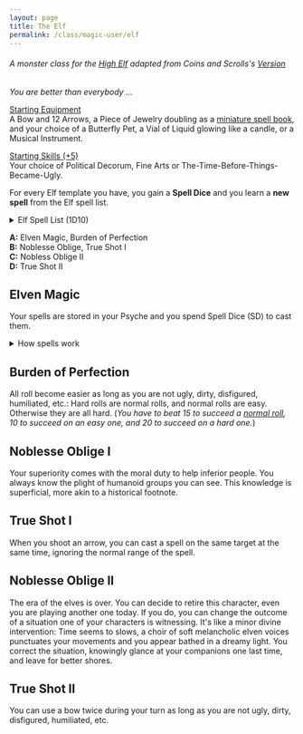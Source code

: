 ```yaml
---
layout: page
title: The Elf
permalink: /class/magic-user/elf
---
```


###### A monster class for the [High Elf](/monsters/elf-high) adapted from Coins and Scrolls's [Version](https://coinsandscrolls.blogspot.com/2017/05/osr-elves-and-elf-wizards.html)

_You are better than everybody ..._

<ins>Starting Equipment</ins><br>
A Bow and 12 Arrows, a Piece of Jewelry doubling as a [miniature spell book](https://goblinpunch.blogspot.com/2016/09/the-perfect-languages-of-elves.html), and your choice of a Butterfly Pet, a Vial of Liquid glowing like a candle, or a Musical Instrument.

<ins>Starting Skills (+5)</ins><br>
Your choice of Political Decorum, Fine Arts or The-Time-Before-Things-Became-Ugly.

For every Elf template you have, you gain a **Spell Dice** and you learn a **new spell** from the Elf spell list.

<details markdown="1">
<summary>Elf Spell List (1D10)</summary>
1. [Beautify](/2020/11/13/beautify)
1. [Doom Foretold](/2020/11/13/doom-foretold/)
1. [Druidcraft](/2020/11/13/druidcraft)
1. [Empathic Vessel](/2020/11/13/empathic-vessel)
1. [Floral Salvage](/2020/11/13/floral-salvage)
1. [Gleam](/2020/11/12/gleam/)
1. [Illusion of Youth](/2020/11/12/illusion-of-youth)
1. [Moon Lust](/2020/11/13/moon-lust/)
1. [Old Rune](/2020/11/13/old-rune)
1. [Speak with Birds](/2020/11/13/speak-with-birds)
</details>

**A:** Elven Magic, Burden of Perfection<br>
**B:** Noblesse Oblige, True Shot I<br>
**C:** Nobless Oblige II<br>
**D:** True Shot II<br>

## Elven Magic
Your spells are stored in your Psyche and you spend Spell Dice (SD) to cast them.

<details markdown="1">
<summary>How spells work</summary>
<ins>Spell Dice (SD)</ins><br>
You get 1 per Elf template. They are D6s.

Whenever you cast a spell, you choose how many SD to invest into it. The result of the spell depends on the number of [dice] and their [sum].

If a SD rolls a 1, 2 or 3, you don’t lose it. Otherwise, you lose it until you get a night of sleep. You can’t cast without SD.

Every time you roll doubles you get closer to *Catastrophe*.

<ins>Catastrophe</ins><br>
Every time you roll doubles you gain 1 *Doom Point*. Roll a D20. If you roll equal to or below your doom score, you trigger a [catastrophe](/list/spell-catastrophe). These might end your wizardly career.
</details>

## Burden of Perfection
All roll become easier as long as you are not ugly, dirty, disfigured, humiliated, etc.: Hard rolls are normal rolls, and normal rolls are easy.  Otherwise they are all hard. 
(*You have to beat 15 to succeed a [normal roll](/2020/11/09/base-rules/), 10 to succeed on an easy one, and 20 to succeed on a hard one.*)

## Noblesse Oblige I
Your superiority comes with the moral duty to help inferior people. You always know the plight of humanoid groups you can see. This knowledge is superficial, more akin to a historical footnote.

## True Shot I
When you shoot an arrow, you can cast a spell on the same target at the same time, ignoring the normal range of the spell.

## Noblesse Oblige II
The era of the elves is over. You can decide to retire this character, even you are playing another one today. If you do, you can change the outcome of a situation one of your characters is witnessing. It's like a minor divine intervention: Time seems to slows, a choir of soft melancholic elven voices punctuates your movements and you appear bathed in a dreamy light. You correct the situation, knowingly glance at your companions one last time, and leave for better shores.

## True Shot II
You can use a bow twice during your turn as long as you are not ugly, dirty, disfigured, humiliated, etc.
